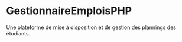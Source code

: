 # GestionnaireEmploisPHP
Une plateforme de mise à disposition et de gestion des plannings des étudiants.
